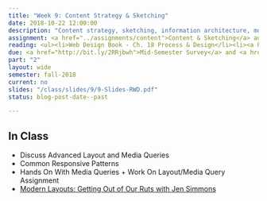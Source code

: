 ```yaml
---
title: "Week 9: Content Strategy & Sketching"
date: 2018-10-22 12:00:00
description: "Content strategy, sketching, information architecture, mobile-first design, work on content and sketching in class."
assignment: <a href="../assignments/content">Content & Sketching</a> and <a href="../assignments/layout3">CSS Grids (2 week assignment)</a>
reading: <ul><li>Web Design Book - Ch. 18 Process & Design</li><li><a href="http://alistapart.com/blog/post/content-first-design">Content-First Design by Steph Hay</a></li><li><a href="http://www.markboulton.co.uk/journal/structure-first-content-always">Structure First. Content Always. by Mark Boulton</a></li><li><a href="http://alistapart.com/article/sketching-the-visual-thinking-power-tool">Sketching - the Visual Thinking Power Tool by Mike Rohde</a></li><li><a href="http://www.lukew.com/ff/entry.asp?933">Mobile First - Luke Wroblewski</a></li></ul>
due: <a href="http://bit.ly/2RRjbwh">Mid-Semester Survey</a> and <a href="../assignments/research">Research/Competitive Analysis (PDF only, will turn in during class)</a>
part: "2"
layout: wide
semester: fall-2018
current: no
slides: "/class/slides/9/9-Slides-RWD.pdf"
status: blog-post-date--past

---
```


## In Class

* Discuss Advanced Layout and Media Queries
* Common Responsive Patterns
* Hands On With Media Queries + Work On Layout/Media Query Assignment
* [Modern Layouts: Getting Out of Our Ruts with Jen Simmons](https://www.youtube.com/watch?v=ZNpn7FBp_9U&feature=youtu.be)
